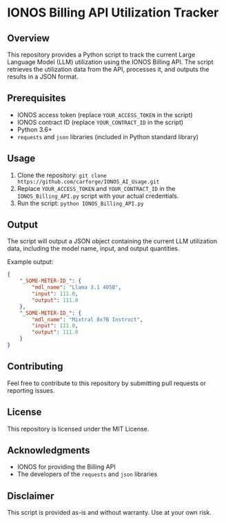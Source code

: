 **IONOS Billing API Utilization Tracker**
=============================================

**Overview**
---------------

This repository provides a Python script to track the current Large Language Model (LLM) utilization using the IONOS Billing API. The script retrieves the utilization data from the API, processes it, and outputs the results in a JSON format.

**Prerequisites**
-----------------

* IONOS access token (replace `YOUR_ACCESS_TOKEN` in the script)
* IONOS contract ID (replace `YOUR_CONTRACT_ID` in the script)
* Python 3.6+
* `requests` and `json` libraries (included in Python standard library)

**Usage**
---------

1. Clone the repository: `git clone https://github.com/carforge/IONOS_AI_Usage.git`
2. Replace `YOUR_ACCESS_TOKEN` and `YOUR_CONTRACT_ID` in the `IONOS_Billing_API.py` script with your actual credentials.
3. Run the script: `python IONOS_Billing_API.py`

**Output**
----------

The script will output a JSON object containing the current LLM utilization data, including the model name, input, and output quantities.

Example output:
```json
{
    "_SOME-METER-ID_": {
        "mdl_name": "Llama 3.1 405B",
        "input": 111.0,
        "output": 111.0
    },
    "_SOME-METER-ID_": {
        "mdl_name": "Mixtral 8x7B Instruct",
        "input": 111.0,
        "output": 111.0
    }
}

```
**Contributing**
------------

Feel free to contribute to this repository by submitting pull requests or reporting issues.

**License**
-------

This repository is licensed under the MIT License.

**Acknowledgments**
---------------

* IONOS for providing the Billing API
* The developers of the `requests` and `json` libraries

**Disclaimer**
-------------

This script is provided as-is and without warranty. Use at your own risk.